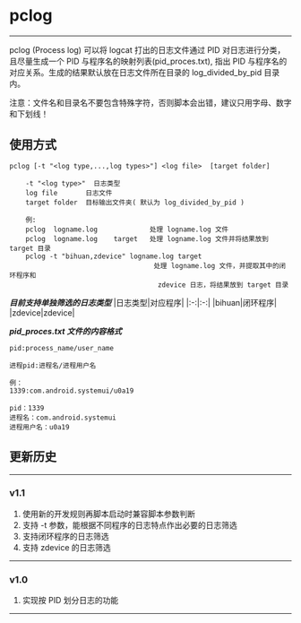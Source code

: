 # **pclog**

---

pclog (Process log) 可以将 logcat 打出的日志文件通过 PID 对日志进行分类，且尽量生成一个 PID 与程序名的映射列表(pid_proces.txt), 指出 PID 与程序名的对应关系。生成的结果默认放在日志文件所在目录的 log_divided_by_pid 目录内。  

注意：文件名和目录名不要包含特殊字符，否则脚本会出错，建议只用字母、数字和下划线！

## 使用方式

```text
pclog [-t "<log type,...,log types>"] <log file>  [target folder]

    -t "<log type>"  日志类型
    log file       日志文件
    target folder  目标输出文件夹( 默认为 log_divided_by_pid )
  
    例:
    pclog  logname.log             处理 logname.log 文件
    pclog  logname.log    target   处理 logname.log 文件并将结果放到 target 目录
    pclog -t "bihuan,zdevice" logname.log target  
                                    处理 logname.log 文件，并提取其中的闭环程序和
                                     zdevice 日志，将结果放到 target 目录
```

***目前支持单独筛选的日志类型***
|日志类型|对应程序|
|:-:|:-:|
|bihuan|闭环程序|
|zdevice|zdevice|

***pid_proces.txt 文件的内容格式***

```text
pid:process_name/user_name

进程pid:进程名/进程用户名

例：
1339:com.android.systemui/u0a19

pid：1339
进程名：com.android.systemui
进程用户名：u0a19
```

## 更新历史

---

### v1.1

1. 使用新的开发规则再脚本启动时兼容脚本参数判断
2. 支持 -t 参数，能根据不同程序的日志特点作出必要的日志筛选
3. 支持闭环程序的日志筛选
4. 支持 zdevice 的日志筛选

---

### v1.0

1. 实现按 PID 划分日志的功能

---
